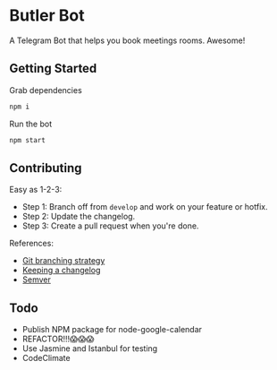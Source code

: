 # Butler Bot

A Telegram Bot that helps you book meetings rooms. Awesome!

## Getting Started
Grab dependencies
```javascript
npm i
```

Run the bot
```javascript
npm start
```

## Contributing

Easy as 1-2-3:
* Step 1: Branch off from ```develop``` and work on your feature or hotfix.
* Step 2: Update the changelog.
* Step 3: Create a pull request when you're done.

References:
* [Git branching strategy](http://nvie.com/posts/a-successful-git-branching-model/)
* [Keeping a changelog](http://keepachangelog.com/)
* [Semver](http://semver.org/)

## Todo

* Publish NPM package for node-google-calendar
* REFACTOR!!!😱😱😱
* Use Jasmine and Istanbul for testing
* CodeClimate